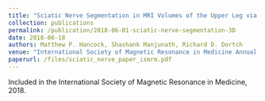 ```yaml
---
title: "Sciatic Nerve Segmentation in MRI Volumes of the Upper Leg via 3d Convolutional Neural Networks"
collection: publications
permalink: /publication/2018-06-01-sciatic-nerve-segmentation-3D
date: 2018-06-18
authors: Matthew P. Hancock, Shashank Manjunath, Richard D. Dortch
venue: "International Society of Magnetic Resonance in Medicine Annual Conference"
paperurl: /files/sciatic_nerve_paper_ismrm.pdf
---
```


Included in the International Society of Magnetic Resonance in Medicine, 2018.
